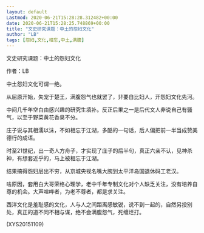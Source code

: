 ```yaml
---
layout: default
Lastmod: 2020-06-21T15:28:28.312482+00:00
date: 2020-06-21T15:28:25.748869+00:00
title: "文史研究课题：中土的怨妇文化"
author: "LB"
tags: [怨妇,文化,相忘,中土,满腹]
---
```


文史研究课题：中土的怨妇文化

作者：LB

中土怨妇文化可谓一绝。

从屈原开始，失宠于楚王，满腹怨气也就罢了，非要自比妇人，开怨妇文化先河。

中间几千年空白由感兴趣的研究生填补。反正后果之一是后代文人非说自己有骚气，以至于野菜黄花香臭不分。

庄子说与其相濡以沫，不如相忘于江湖，多酷的一句话，后人偏把前一半当成赞美德行的成语。

时至21世纪，出一奇人方舟子，才实现了庄子的后半句，真正六亲不认，见神杀神，有想套近乎的，马上被相忘于江湖。

结果搞得怨妇层出不穷，从京城央视名嘴大腕到太平洋岛国退休码工老汉。

啥原因，套用白大哥荣格心理学，老中千年专制文化对个人缺乏关注，没有培养自尊的机会。大声喧哗者，为老不尊者，都是求关注。

西洋文化是羞耻感的文化，人与人之间距离感敏锐，说不到一起的，自然另投别处，真正的道不同不相与谋，绝不会满腹怨气，死缠烂打。

(XYS20151109)

